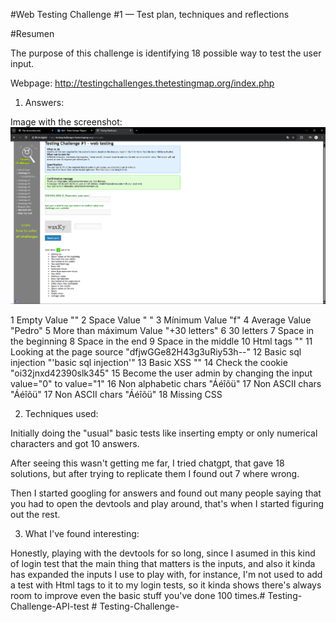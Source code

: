 #Web Testing Challenge #1 — Test plan, techniques and reflections


#Resumen


The purpose of this challenge is identifying 18 possible way to test the user input.


Webpage: http://testingchallenges.thetestingmap.org/index.php



1. Answers:

Image with the screenshot: ![alt text](image.png)

1 Empty Value ""
2 Space Value " "
3 Mínimum Value "f"
4 Average Value "Pedro"
5 More than máximum Value "+30 letters"
6 30 letters
7 Space in the beginning
8 Space in the end
9 Space in the middle
10 Html tags "<tag>"
11 Looking at the page source "dfjwGGe82H43g3uRiy53h--"
12 Basic sql injection "'basic sql injection'"
13 Basic XSS "<script>alert(1)</script>"
14 Check the cookie "oi32jnxd42390slk345"
15 Become the user admin by changing the input value="0" to value="1"
16 Non alphabetic chars "Áéîõü"
17 Non ASCII chars "Áéîõü"
17 Non ASCII chars "Áéîõü"
18 Missing CSS

2. Techniques used:

Initially doing the "usual" basic tests like inserting empty or only numerical characters and got 10 answers.

After seeing this wasn't getting me far, I tried chatgpt, that gave 18 solutions, but after trying to replicate them I found out 7 where wrong. 

Then I started googling for answers and found out many people saying that you had to open the devtools and play around, that's when I started figuring out the rest.

3. What I've found interesting:

Honestly, playing with the devtools for so long, since I asumed in this kind of login test that the main thing that matters is the inputs, and also it kinda has expanded the inputs I use to play with, for instance, I'm not used to add a test with Html tags to it to my login tests, so it kinda shows there's always room to improve even the basic stuff you've done 100 times.#   T e s t i n g - C h a l l e n g e - A P I - t e s t 
 
 #   T e s t i n g - C h a l l e n g e - 
 
 
